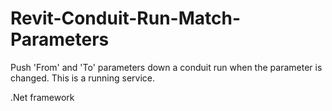 # Revit-Conduit-Run-Match-Parameters
Push 'From' and 'To' parameters down a conduit run when the parameter is changed. This is a running service.

.Net framework
